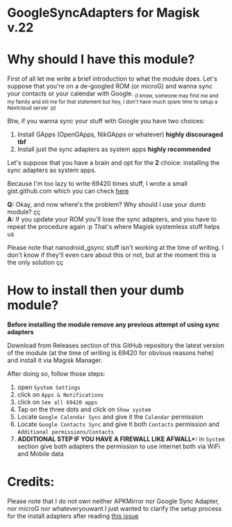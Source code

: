 # GoogleSyncAdapters for Magisk v.22

# Why should I have this module?

First of all let me write a brief introduction to what the module does.
Let's suppose that you're on a de-googled ROM (or microG) and wanna sync your contacts or your calendar with Google. 
<sub> (I know, someone may find me and my family and kill me for that statement but hey, I don't have much spare time to setup a Nextcloud server :p)</sup>

Btw, if you wanna sync your stuff with Google you have two choices:

1. Install GApps (OpenGApps, NikGApps or whatever) **highly discouraged tbf**
2. Install just the sync adapters as system apps **highly recommended**

Let's suppose that you have a brain and opt for the **2** choice: installing the sync adapters as system apps.

Because I'm too lazy to write 69420 times stuff, I wrote a small gist.github.com which you can check [here](https://gist.github.com/dreamwhite/934e7d2bb9e1f2a89c5307485a5c3fb3)

**Q:** Okay, and now where's the problem? Why should I use your dumb module? çç<br>
**A:** If you update your ROM you'll lose the sync adapters, and you have to repeat the procedure again :p That's where Magisk systemless stuff helps us

Please note that nanodroid_gsync stuff isn't working at the time of writing. I don't know if they'll even care about this or not, but at the moment this is the only solution çç

# How to install then your dumb module?

**Before installing the module remove any previous attempt of using sync adapters**

Download from Releases section of this GitHub repository the latest version of the module (at the time of writing is 69420 for obvious reasons hehe) and install it via Magisk Manager.

After doing so, follow those steps:
1. open `System Settings`
2. click on `Apps & Notifications`
3. click on `See all 69420 apps`
4. Tap on the three dots and click on `Show system`
5. Locate `Google Calendar Sync` and give it the `Calendar` permission
5. Locate `Google Contacts Sync` and give it both `Contacts` permission and `Additional permissions/Contacts`
6. **ADDITIONAL STEP IF YOU HAVE A FIREWALL LIKE AFWALL+:** in `System` section give both adapters the permission to use internet both via WiFi and Mobile data

# Credits:

Please note that I do not own neither APKMirror nor Google Sync Adapter, nor microG nor whateveryouwant I just wanted to clarify the setup process for the install adapters after reading [this issue](https://github.com/microg/GmsCore/issues/585)
